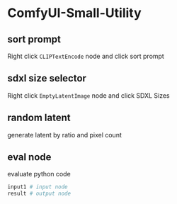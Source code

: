 # ComfyUI-Small-Utility

## sort prompt

Right click `CLIPTextEncode` node and click sort prompt

## sdxl size selector

Right click `EmptyLatentImage` node and click SDXL Sizes

## random latent
generate latent by ratio and pixel count

## eval node
evaluate python code
```py
input1 # input node
result # output node
```